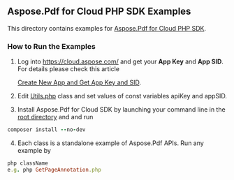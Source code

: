 ## Aspose.Pdf for Cloud PHP SDK Examples
This directory contains examples for [Aspose.Pdf for Cloud PHP SDK](https://github.com/aspose-pdf/Aspose.Pdf-for-Cloud/tree/master/SDKs/Aspose.Pdf-Cloud-SDK-for-PHP).

### How to Run the Examples
1. Log into https://cloud.aspose.com/ and get your **App Key** and **App SID**. For details please check this article

   [Create New App and Get App Key and SID](https://docs.asposeptyltd.com/display/totalcloud/Create+New+App+and+Get+App+Key+and+SID).

2. Edit [Utils.php](https://github.com/aspose-pdf/Aspose.Pdf-for-Cloud/blob/master/Examples/PHP/Utils.php) class and set values of const variables apiKey and appSID.
3. Install Aspose.Pdf for Cloud SDK by launching your command line in the [root directory](https://github.com/aspose-pdf/Aspose.Pdf-for-Cloud/tree/master/Examples/PHP) and and run 
```ruby
composer install --no-dev
```
4. Each class is a standalone example of Aspose.Pdf APIs. Run any example by 
```ruby
php className
e.g. php GetPageAnnotation.php
```

